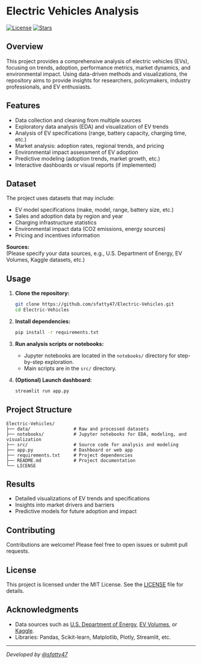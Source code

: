# Electric Vehicles Analysis

[![License](https://img.shields.io/github/license/sfatty47/Electric-Vehicles)](LICENSE)
[![Stars](https://img.shields.io/github/stars/sfatty47/Electric-Vehicles)](https://github.com/sfatty47/Electric-Vehicles/stargazers)

## Overview

This project provides a comprehensive analysis of electric vehicles (EVs), focusing on trends, adoption, performance metrics, market dynamics, and environmental impact. Using data-driven methods and visualizations, the repository aims to provide insights for researchers, policymakers, industry professionals, and EV enthusiasts.

## Features

- Data collection and cleaning from multiple sources
- Exploratory data analysis (EDA) and visualization of EV trends
- Analysis of EV specifications (range, battery capacity, charging time, etc.)
- Market analysis: adoption rates, regional trends, and pricing
- Environmental impact assessment of EV adoption
- Predictive modeling (adoption trends, market growth, etc.)
- Interactive dashboards or visual reports (if implemented)

## Dataset

The project uses datasets that may include:
- EV model specifications (make, model, range, battery size, etc.)
- Sales and adoption data by region and year
- Charging infrastructure statistics
- Environmental impact data (CO2 emissions, energy sources)
- Pricing and incentives information

**Sources:**  
(Please specify your data sources, e.g., U.S. Department of Energy, EV Volumes, Kaggle datasets, etc.)

## Usage

1. **Clone the repository:**
   ```bash
   git clone https://github.com/sfatty47/Electric-Vehicles.git
   cd Electric-Vehicles
   ```

2. **Install dependencies:**
   ```bash
   pip install -r requirements.txt
   ```

3. **Run analysis scripts or notebooks:**
   - Jupyter notebooks are located in the `notebooks/` directory for step-by-step exploration.
   - Main scripts are in the `src/` directory.

4. **(Optional) Launch dashboard:**
   ```bash
   streamlit run app.py
   ```

## Project Structure

```
Electric-Vehicles/
├── data/                # Raw and processed datasets
├── notebooks/           # Jupyter notebooks for EDA, modeling, and visualization
├── src/                 # Source code for analysis and modeling
├── app.py               # Dashboard or web app
├── requirements.txt     # Project dependencies
├── README.md            # Project documentation
└── LICENSE
```

## Results

- Detailed visualizations of EV trends and specifications
- Insights into market drivers and barriers
- Predictive models for future adoption and impact

## Contributing

Contributions are welcome! Please feel free to open issues or submit pull requests.

## License

This project is licensed under the MIT License. See the [LICENSE](LICENSE) file for details.

## Acknowledgments

- Data sources such as [U.S. Department of Energy](https://afdc.energy.gov/data/), [EV Volumes](https://www.ev-volumes.com/), or [Kaggle](https://www.kaggle.com/).
- Libraries: Pandas, Scikit-learn, Matplotlib, Plotly, Streamlit, etc.

---

*Developed by [@sfatty47](https://github.com/sfatty47)*
